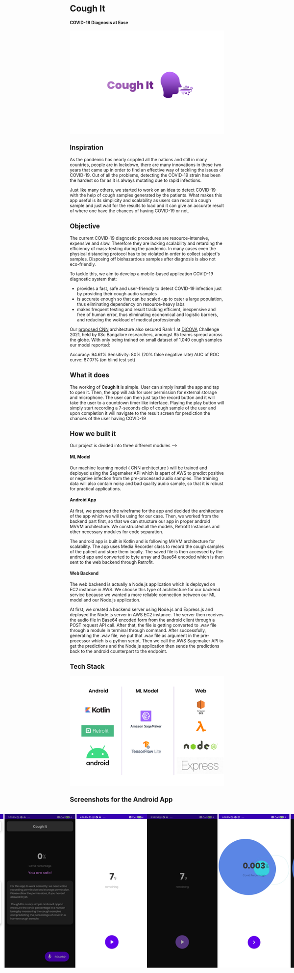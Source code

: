 # **Cough It**
#### COVID-19 Diagnosis at Ease

<p align="center">
  <img src="./assets/thumbnail.png" />
</p>

## Inspiration
As the pandemic has nearly crippled all the nations and still in many countries, people are in lockdown, there are many innovations in these two years that came up in order to find an effective way of tackling the issues of COVID-19. Out of all the problems, detecting the COVID-19 strain has been the hardest so far as it is always mutating due to rapid infections. 

Just like many others, we started to work on an idea to detect COVID-19 with the help of cough samples generated by the patients. What makes this app useful is its simplicity and scalability as users can record a cough sample and just wait for the results to load and it can give an accurate result of where one have the chances of having COVID-19 or not. 

## Objective
The current COVID-19 diagnostic procedures are resource-intensive, expensive and slow. Therefore they are lacking scalability and retarding the efficiency of mass-testing during the pandemic. In many cases even the physical distancing protocol has to be violated in order to collect subject's samples. Disposing off biohazardous samples after diagnosis is also not eco-friendly.

To tackle this, we aim to develop a mobile-based application COVID-19 diagnostic system that:

* provides a fast, safe and user-friendly to detect COVID-19 infection just by providing their cough audio samples
* is accurate enough so that can be scaled-up to cater a large population, thus eliminating dependency on resource-heavy labs
* makes frequent testing and result tracking efficient, inexpensive and free of human error, thus eliminating economical and logistic barriers, and reducing the wokload of medical professionals

Our [proposed CNN](https://dicova2021.github.io/docs/reports/team_Brogrammers_DiCOVA_2021_Challenge_System_Report.pdf) architecture also secured Rank 1 at [DiCOVA](https://dicova2021.github.io/) Challenge 2021, held by IISc Bangalore researchers, amongst 85 teams spread across the globe. With only being trained on small dataset of 1,040 cough samples our model reported:

Accuracy: 94.61%
Sensitivity: 80% (20% false negative rate)
AUC of ROC curve: 87.07% (on blind test set)


## What it does
The working of **Cough It** is simple. User can simply install the app and tap to open it. Then, the app will ask for user permission for external storage and microphone. The user can then just tap the record button and it will take the user to a countdown timer like interface. Playing the play button will simply start recording a 7-seconds clip of cough sample of the user and upon completion it will navigate to the result screen for prediction the chances of the user having COVID-19

## How we built it
Our project is divided into three different modules --> 
#### **ML Model** 
Our machine learning model ( CNN architecture ) will be trained and deployed using the Sagemaker API which is apart of AWS to predict positive or negative infection from the pre-processed audio samples. The training data will also contain noisy and bad quality audio sample, so that it is robust for practical applications. 

#### **Android App**
At first, we prepared the wireframe for the app and decided the architecture of the app which we will be using for our case. Then, we worked from the backend part first, so that we can structure our app in proper android MVVM architecture. We constructed all the models, Retrofit Instances and other necessary modules for code separation. 

The android app is built in Kotlin and is following MVVM architecture for scalability. The app uses Media Recorder class to record the cough samples of the patient and store them locally. The saved file is then accessed by the android app and converted to byte array and Base64 encoded which is then sent to the web backend through Retrofit. 

#### **Web Backend**
The web backend is actually a Node.js application which is deployed on EC2 instance in AWS. We choose this type of architecture for our backend service because we wanted a more reliable connection between our ML model and our Node.js application. 

At first, we created a backend server using Node.js and Express.js and deployed the Node.js server in AWS EC2 instance. The server then receives the audio file in Base64 encoded form from the android client through a POST request API call. After that, the file is getting converted to .wav file through a module in terminal through command. After successfully, generating the .wav file, we put that .wav file as argument in the pre-processor which is a python script. Then we call the AWS Sagemaker API to get the predictions and the Node.js application then sends the predictions back to the android counterpart to the endpoint. 

## Tech Stack
<p align="center">
  <img src="./assets/tech_stack.png" />
</p>


## Screenshots for the Android App

<br/>

<div style="display: flex; justify-content: center">
  <img width="250px" height="500px" src="./assets/home.jpg"/> &nbsp; &nbsp;
  <img width="250px" height="500px" src="./assets/home_dark.jpg"/> &nbsp; &nbsp;
  <img width="250px" height="500px" src="./assets/record.jpg"/><br/> <br/>
  <img width="250px" height="500px" src="./assets/record_dark.jpg"/> &nbsp; &nbsp;
  <img width="250px" height="500px" src="./assets/result.jpg"/>&nbsp; &nbsp;
  <img width="250px" height="500px" src="./assets/result_dark.jpg"/>
</div>
